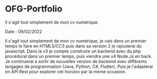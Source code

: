 # OFG-Portfolio
Il s'agit tout simplement de mon cv numérique.

Date : 09/02/2022

Il s'agit tout simplement de mon cv numérique, je vais dans un premier temps le faire en HTML5/CC3 puis dans sa version 2 je rajouterai du javascript. 
Dans la v3 je compte construire un backend avec du php procédural dans un premier temps, puis viendra une v4 Node.Js en back.
Je continuerai à sortir de nouvelles version de backend avec différents langages de programmation (Java, Python, C#, Flutter). 
Puis je l'adapterai en API Rest pour explorer cet horizon par la meme occasion.

